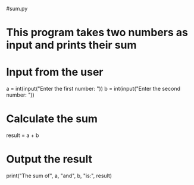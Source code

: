 #sum.py

# This program takes two numbers as input and prints their sum

# Input from the user
a = int(input("Enter the first number: "))
b = int(input("Enter the second number: "))

# Calculate the sum
result = a + b

# Output the result
print("The sum of", a, "and", b, "is:", result)
